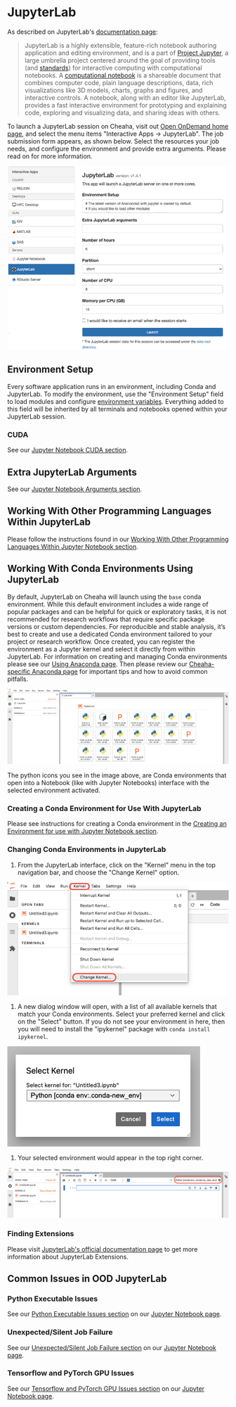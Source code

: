 # JupyterLab

As described on JupyterLab's [documentation page](https://jupyterlab.readthedocs.io/en/latest/):

> JupyterLab is a highly extensible, feature-rich notebook authoring application and editing environment, and is a part of [Project Jupyter](https://docs.jupyter.org/en/latest/), a large umbrella project centered around the goal of providing tools (and [standards](https://docs.jupyter.org/en/latest/#sub-project-documentation)) for interactive computing with computational notebooks. A [computational notebook](https://docs.jupyter.org/en/latest/#what-is-a-notebook) is a shareable document that combines computer code, plain language descriptions, data, rich visualizations like 3D models, charts, graphs and figures, and interactive controls. A notebook, along with an editor like JupyterLab, provides a fast interactive environment for prototyping and explaining code, exploring and visualizing data, and sharing ideas with others.

To launch a JupyterLab session on Cheaha, visit out [Open OnDemand home page](https://rc.uab.edu/), and select the menu items "Interactive Apps -> JupyterLab". The job submission form appears, as shown below. Select the resources your job needs, and configure the environment and provide extra arguments. Please read on for more information.

![!JupyterLab job submission form](./images/ood_jupyterlab_home_form.png)

## Environment Setup

Every software application runs in an environment, including Conda and JupyterLab. To modify the environment, use the "Environment Setup" field to load modules and configure [environment variables](../../workflow_solutions/shell.md). Everything added to this field will be inherited by all terminals and notebooks opened within your JupyterLab session.

### CUDA

See our [Jupyter Notebook CUDA section](./ood_jupyter_notebook.md#cuda).

## Extra JupyterLab Arguments

See our [Jupyter Notebook Arguments section](./ood_jupyter_notebook.md#extra-jupyter-notebook-arguments).

## Working With Other Programming Languages Within JupyterLab

Please follow the instructions found in our [Working With Other Programming Languages Within Jupyter Notebook section](./ood_jupyter_notebook.md#working-with-other-programming-languages-within-jupyter-notebook).

## Working With Conda Environments Using JupyterLab

By default, JupyterLab on Cheaha will launch using the `base` conda environment. While this default environment includes a wide range of popular packages and can be helpful for quick or exploratory tasks, it is not recommended for research workflows that require specific package versions or custom dependencies. For reproducible and stable analysis, it’s best to create and use a dedicated Conda environment tailored to your project or research workflow. Once created, you can register the environment as a Jupyter kernel and select it directly from within JupyterLab. For information on creating and managing Conda environments please see our [Using Anaconda page](../../workflow_solutions/using_anaconda.md). Then please review our [Cheaha-specific Anaconda page](../software/software.md#anaconda-on-cheaha) for important tips and how to avoid common pitfalls.

![! Landing page of JupyterLab when you launch the Interactive session](images/ood_jupyterlab_landingpage.png)

The python icons you see in the image above, are Conda environments that open into a Notebook (like with Jupyter Notebooks) interface with the selected environment activated.

### Creating a Conda Environment for Use With JupyterLab

Please see instructions for creating a Conda environment in the [Creating an Environment for use with Jupyter Notebook section](./ood_jupyter_notebook.md#creating-an-environment-for-use-with-jupyter-notebook).

### Changing Conda Environments in JupyterLab

1. From the JupyterLab interface, click on the "Kernel" menu in the top navigation bar, and choose the "Change Kernel" option.

![!Image highlighting the Kernel tab and Change Kernel option in JupyterLab](images/ood_jupyterlab_changekernel.png)

1. A new dialog window will open, with a list of all available kernels that match your Conda environments. Select your preferred kernel and click on the "Select" button. If you do not see your environment in here, then you will need to install the "ipykernel" package with `conda install ipykernel`.

![!Select Kernel dialog window to select a Kernel in JupyterLab](images/ood_jupyterlab_selectkernel.png)

1. Your selected environment would appear in the top right corner.

![!JupyterLab notebook interface with the selected kernel highlighted](images/ood_jupyterlab_selectedkernel.png)

### Finding Extensions

Please visit [JupyterLab's official documentation page](https://jupyterlab.readthedocs.io/en/stable/user/extensions.html#extensions) to get more information about JupyterLab Extensions.

## Common Issues in OOD JupyterLab

### Python Executable Issues

See our [Python Executable Issues section](./ood_jupyter_notebook.md#python-executable-issues) on our [Jupyter Notebook page](./ood_jupyter_notebook.md).

### Unexpected/Silent Job Failure

See our [Unexpected/Silent Job Failure section](./ood_jupyter_notebook.md#unexpectedsilent-job-failure) on our [Jupyter Notebook page](./ood_jupyter_notebook.md).

### Tensorflow and PyTorch GPU Issues

See our [Tensorflow and PyTorch GPU Issues section](./ood_jupyter_notebook.md#tensorflow-and-pytorch-gpu-issues) on our [Jupyter Notebook page](./ood_jupyter_notebook.md).
